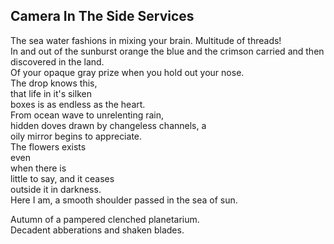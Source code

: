 Camera In The Side Services
---------------------------
The sea water fashions in mixing your brain. Multitude of threads!  
In and out of the sunburst orange the blue and the crimson carried and then discovered in the land.  
Of your opaque gray prize when you hold out your nose.  
The drop knows this,  
that life in it's silken  
boxes is as endless as the heart.  
From ocean wave to unrelenting rain,  
hidden doves drawn by changeless channels, a  
oily mirror begins to appreciate.  
The flowers exists  
even  
when there is  
little to say, and it ceases  
outside it in darkness.  
Here I am, a smooth shoulder passed in the sea of sun.  
  
Autumn of a pampered clenched planetarium.  
Decadent abberations and shaken blades.  
